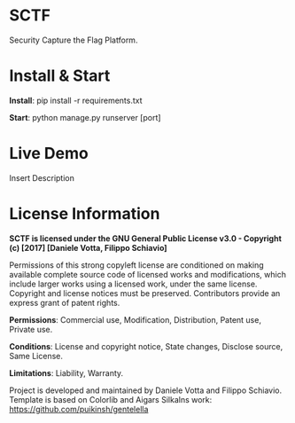 # SCTF
Security Capture the Flag Platform.

# Install & Start
<b>Install</b>: pip install -r requirements.txt

<b>Start</b>: python manage.py runserver [port]

# Live Demo
Insert Description

# License Information
<b>SCTF is licensed under the GNU General Public License v3.0 - Copyright (c) [2017] [Daniele Votta, Filippo Schiavio]</b>

Permissions of this strong copyleft license are conditioned on making available complete source code of licensed works and modifications, which include larger works using a licensed work, under the same license. Copyright and license notices must be preserved. Contributors provide an express grant of patent rights.

<b>Permissions</b>: Commercial use, Modification, Distribution, Patent use, Private use.

<b>Conditions</b>: License and copyright notice, State changes, Disclose source, Same License.

<b>Limitations</b>: Liability, Warranty.

Project is developed and maintained by Daniele Votta and Filippo Schiavio.
Template is based on Colorlib and Aigars Silkalns work: https://github.com/puikinsh/gentelella
